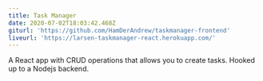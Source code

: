 ```yaml
---
title: Task Manager
date: 2020-07-02T18:03:42.468Z
giturl: 'https://github.com/HamDerAndrew/taskmanager-frontend'
liveurl: 'https://larsen-taskmanager-react.herokuapp.com/'
---
```

A React app with CRUD operations that allows you to create tasks. Hooked up to a Nodejs backend.